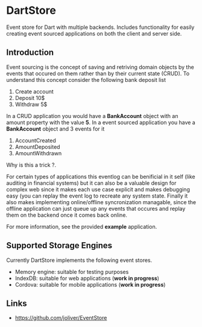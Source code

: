 DartStore
=========

Event store for Dart with multiple backends. Includes functionality for easily 
creating event sourced applications on both the client and server side. 

Introduction
------------

Event sourcing is the concept of saving and retriving domain objects by
the events that occured on them rather than by their current state (CRUD). 
To understand this concept consider the following bank deposit list

1. Create account
1. Deposit 10$
1. Withdraw 5$

In a CRUD application you would have a **BankAccount** object with an amount 
property with the value **5**. In a event sourced application you have a 
**BankAccount** object and 3 events for it

1. AccountCreated
1. AmountDeposited
1. AmountWithdrawn

Why is this a trick ?. 

For certain types of applications this eventlog can be benificial in it self 
(like auditing in financial systems) but it can also be a valuable design for complex web 
since it makes each use case explicit and makes debugging easy (you can replay the event log 
to recreate any system state. Finally it also makes implementing online/offline syncronization 
managable, since the offline application can just queue up any events that occures and 
replay them on the backend once it comes back online. 

For more information, see the provided **example** application.

Supported Storage Engines
-------------------------
Currently DartStore implements the following event stores.

* Memory engine: suitable for testing purposes
* IndexDB: suitable for web applications (**work in progress**)
* Cordova: suitable for mobile applications (**work in progress**)

Links
-----
* https://github.com/joliver/EventStore
